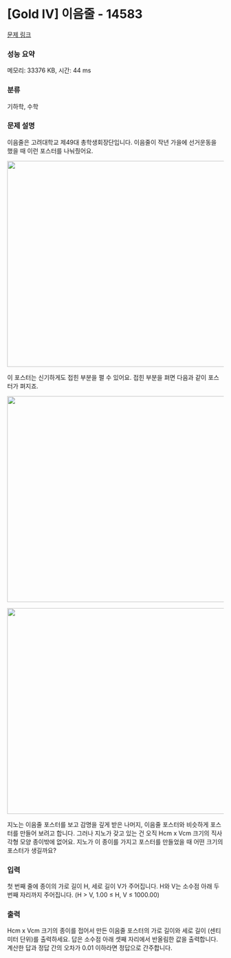 # [Gold IV] 이음줄 - 14583 

[문제 링크](https://www.acmicpc.net/problem/14583) 

### 성능 요약

메모리: 33376 KB, 시간: 44 ms

### 분류

기하학, 수학

### 문제 설명

<p>이음줄은 고려대학교 제49대 총학생회장단입니다. 이음줄이 작년 가을에 선거운동을 했을 때 이런 포스터를 나눠줬어요.</p>

<p style="text-align:center"><img alt="" src="https://onlinejudgeimages.s3-ap-northeast-1.amazonaws.com/problem/14583/poster_original.jpg" style="height:478px; width:640px"></p>

<p>이 포스터는 신기하게도 접힌 부분을 펼 수 있어요. 접힌 부분을 펴면 다음과 같이 포스터가 펴지죠.</p>

<p style="text-align:center"><img alt="" src="https://onlinejudgeimages.s3-ap-northeast-1.amazonaws.com/problem/14583/poster_unfold1.jpg" style="height:478px; width:640px"></p>

<p style="text-align:center"><img alt="" src="https://onlinejudgeimages.s3-ap-northeast-1.amazonaws.com/problem/14583/poster_unfold2.jpg" style="height:478px; width:640px"></p>

<p>지노는 이음줄 포스터를 보고 감명을 깊게 받은 나머지, 이음줄 포스터와 비슷하게 포스터를 만들어 보려고 합니다. 그러나 지노가 갖고 있는 건 오직 Hcm x Vcm 크기의 직사각형 모양 종이밖에 없어요. 지노가 이 종이를 가지고 포스터를 만들었을 때 어떤 크기의 포스터가 생길까요?</p>

### 입력 

 <p>첫 번째 줄에 종이의 가로 길이 H, 세로 길이 V가 주어집니다. H와 V는 소수점 아래 두 번째 자리까지 주어집니다. (H > V, 1.00 ≤ H, V ≤ 1000.00)</p>

### 출력 

 <p>Hcm x Vcm 크기의 종이를 접어서 만든 이음줄 포스터의 가로 길이와 세로 길이 (센티미터 단위)를 출력하세요. 답은 소수점 아래 셋째 자리에서 반올림한 값을 출력합니다. 계산한 답과 정답 간의 오차가 0.01 이하라면 정답으로 간주합니다.</p>

